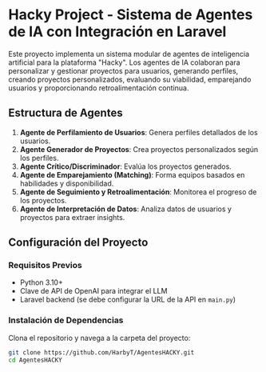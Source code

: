# Hacky Project - Sistema de Agentes de IA con Integración en Laravel

Este proyecto implementa un sistema modular de agentes de inteligencia artificial para la plataforma "Hacky". Los agentes de IA colaboran para personalizar y gestionar proyectos para usuarios, generando perfiles, creando proyectos personalizados, evaluando su viabilidad, emparejando usuarios y proporcionando retroalimentación continua.

## Estructura de Agentes

1. **Agente de Perfilamiento de Usuarios**: Genera perfiles detallados de los usuarios.
2. **Agente Generador de Proyectos**: Crea proyectos personalizados según los perfiles.
3. **Agente Crítico/Discriminador**: Evalúa los proyectos generados.
4. **Agente de Emparejamiento (Matching)**: Forma equipos basados en habilidades y disponibilidad.
5. **Agente de Seguimiento y Retroalimentación**: Monitorea el progreso de los proyectos.
6. **Agente de Interpretación de Datos**: Analiza datos de usuarios y proyectos para extraer insights.

## Configuración del Proyecto

### Requisitos Previos

- Python 3.10+
- Clave de API de OpenAI para integrar el LLM
- Laravel backend (se debe configurar la URL de la API en `main.py`)

### Instalación de Dependencias

Clona el repositorio y navega a la carpeta del proyecto:

```bash
git clone https://github.com/HarbyT/AgentesHACKY.git
cd AgentesHACKY
